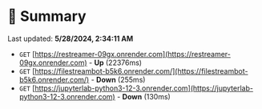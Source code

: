 # 📖 Summary
Last updated: **5/28/2024, 2:34:11 AM**

- `GET` [https://restreamer-09gx.onrender.com](https://restreamer-09gx.onrender.com) - **Up** (22376ms)
- `GET` [https://filestreambot-b5k6.onrender.com/](https://filestreambot-b5k6.onrender.com/) - **Down** (255ms)
- `GET` [https://jupyterlab-python3-12-3.onrender.com](https://jupyterlab-python3-12-3.onrender.com) - **Down** (130ms)
